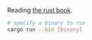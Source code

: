 Reading [the rust book](https://doc.rust-lang.org/book/).

```bash
# specify a binary to run
cargo run --bin [binary]
```